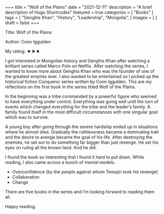 +++
title = "Wolf of the Plains"
date = "2021-12-11"
description = "A brief description of Hugo Shortcodes"
featured = true
categories = [
  "Books"
]
tags = [
    "Genghis Khan",
    "History",
    "Leadership",
    "Mongolia",
]
images = [
]
draft = false
+++

Title: Wolf of the Plains

Author: Conn Iggulden

My rating: ★★★

I got interested in Mongolian history and Genghis Khan after watching a brilliant series called Marco Polo on Netflix. After watching the series, I wanted to know more about Genghis Khan who was the founder of one of the greatest empires ever. I also wanted to be entertained so I picked up the historical fiction Conqueror series written by Conn Iggulden. This are my reflections on the first book in the series titled Wolf of the Plains.

In the beginning was a tribe commanded by a powerful figure who seemed to have everything under control. Everything was going well until the turn of events which changed everything for the tribe and the leader’s family. A family found itself in the most difficult circumstances with one singular goal which was to survive.

A young boy after going through the severe hardship ended up in situations where he almost died. Gradually the ruthlessness became a dominating trait and the desire to avenge became the goal of his life. After destroying the enemies, he set out to do something far bigger than just revenge. He set his eyes on ruling all the known land. And he did.

I found the book so interesting that I found it hard to put down. While reading, I also came across a bunch of mental models.

- Overconfidence (by the people against whom Temujin took his revenge)
- Collaboration
- Change

There are five books in the series and I’m looking forward to reading them all.

Happy reading.

